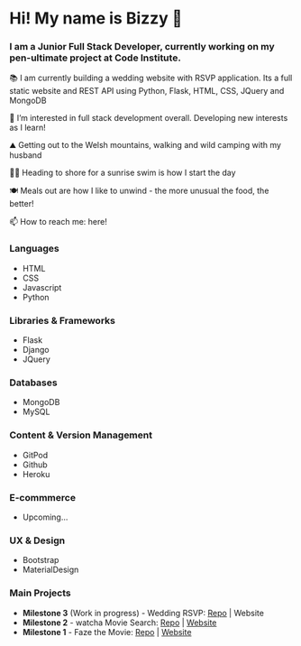 # Hi! My name is Bizzy 👋

### I am a Junior Full Stack Developer, currently working on my pen-ultimate project at Code Institute. 

📚 I am currently building a wedding website with RSVP application. Its a full static website and REST API using Python, Flask, HTML, CSS, JQuery and MongoDB

👀 I’m interested in full stack development overall. Developing new interests as I learn!

⛰️ Getting out to the Welsh mountains, walking and wild camping with my husband

🏊‍♀️ Heading to shore for a sunrise swim is how I start the day

🍽️ Meals out are how I like to unwind - the more unusual the food, the better!

📫 How to reach me: here!

### **Languages**
- HTML 
- CSS 
- Javascript 
- Python

### **Libraries & Frameworks**
- Flask 
- Django 
- JQuery

### **Databases**
- MongoDB 
- MySQL

### **Content & Version Management**
- GitPod 
- Github 
- Heroku

### **E-commmerce**
- Upcoming...

### **UX & Design**
- Bootstrap 
- MaterialDesign

### **Main Projects**
- **Milestone 3** (Work in progress) - Wedding RSVP: [Repo](https://github.com/bizlett/wedding-rsvp) |  Website
- **Milestone 2** - watcha Movie Search: [Repo](https://github.com/bizlett/watcha-movie-search) | [Website](https://bizlett.github.io/watcha-movie-search/)
- **Milestone 1** - Faze the Movie: [Repo](https://github.com/bizlett/faze-movie) | [Website](https://bizlett.github.io/faze-movie/)

<!---
bizlett/bizlett is a ✨ special ✨ repository because its `README.md` (this file) appears on your GitHub profile.
You can click the Preview link to take a look at your changes.
--->
